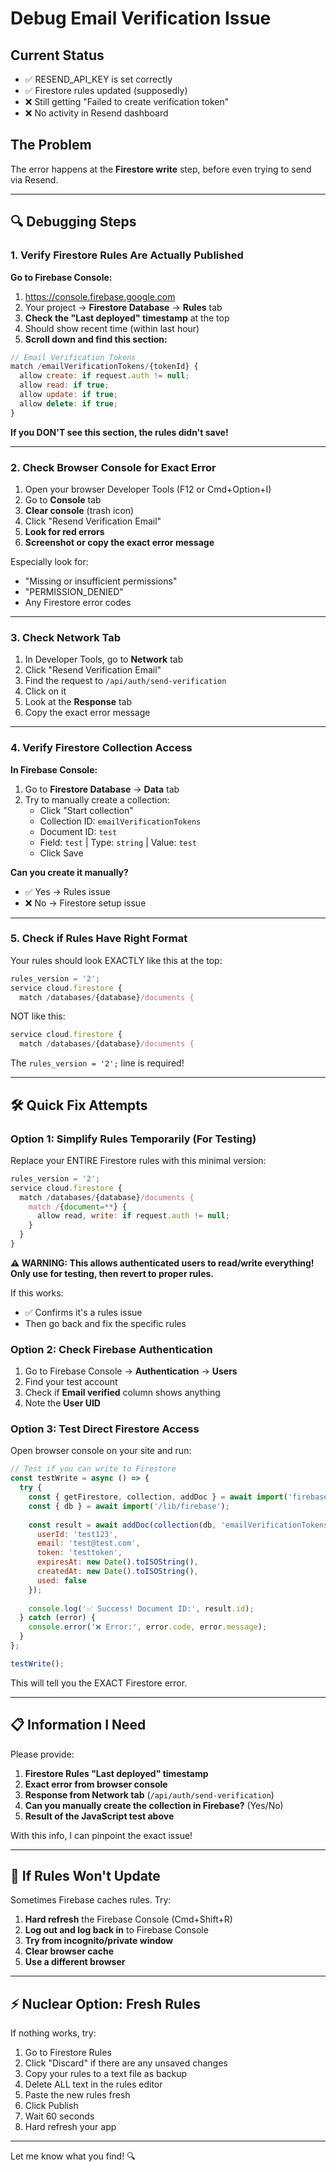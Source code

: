 # Debug Email Verification Issue

## Current Status
- ✅ RESEND_API_KEY is set correctly
- ✅ Firestore rules updated (supposedly)
- ❌ Still getting "Failed to create verification token"
- ❌ No activity in Resend dashboard

## The Problem

The error happens at the **Firestore write** step, before even trying to send via Resend.

---

## 🔍 Debugging Steps

### 1. Verify Firestore Rules Are Actually Published

**Go to Firebase Console:**
1. https://console.firebase.google.com
2. Your project → **Firestore Database** → **Rules** tab
3. **Check the "Last deployed" timestamp** at the top
4. Should show recent time (within last hour)
5. **Scroll down and find this section:**

```javascript
// Email Verification Tokens
match /emailVerificationTokens/{tokenId} {
  allow create: if request.auth != null;
  allow read: if true;
  allow update: if true;
  allow delete: if true;
}
```

**If you DON'T see this section, the rules didn't save!**

---

### 2. Check Browser Console for Exact Error

1. Open your browser Developer Tools (F12 or Cmd+Option+I)
2. Go to **Console** tab
3. **Clear console** (trash icon)
4. Click "Resend Verification Email"
5. **Look for red errors**
6. **Screenshot or copy the exact error message**

Especially look for:
- "Missing or insufficient permissions"
- "PERMISSION_DENIED"
- Any Firestore error codes

---

### 3. Check Network Tab

1. In Developer Tools, go to **Network** tab
2. Click "Resend Verification Email"
3. Find the request to `/api/auth/send-verification`
4. Click on it
5. Look at the **Response** tab
6. Copy the exact error message

---

### 4. Verify Firestore Collection Access

**In Firebase Console:**
1. Go to **Firestore Database** → **Data** tab
2. Try to manually create a collection:
   - Click "Start collection"
   - Collection ID: `emailVerificationTokens`
   - Document ID: `test`
   - Field: `test` | Type: `string` | Value: `test`
   - Click Save

**Can you create it manually?**
- ✅ Yes → Rules issue
- ❌ No → Firestore setup issue

---

### 5. Check if Rules Have Right Format

Your rules should look EXACTLY like this at the top:

```javascript
rules_version = '2';
service cloud.firestore {
  match /databases/{database}/documents {
```

NOT like this:
```javascript
service cloud.firestore {
  match /databases/{database}/documents {
```

The `rules_version = '2';` line is required!

---

## 🛠️ Quick Fix Attempts

### Option 1: Simplify Rules Temporarily (For Testing)

Replace your ENTIRE Firestore rules with this minimal version:

```javascript
rules_version = '2';
service cloud.firestore {
  match /databases/{database}/documents {
    match /{document=**} {
      allow read, write: if request.auth != null;
    }
  }
}
```

**⚠️ WARNING: This allows authenticated users to read/write everything!**
**Only use for testing, then revert to proper rules.**

If this works:
- ✅ Confirms it's a rules issue
- Then go back and fix the specific rules

### Option 2: Check Firebase Authentication

1. Go to Firebase Console → **Authentication** → **Users**
2. Find your test account
3. Check if **Email verified** column shows anything
4. Note the **User UID**

### Option 3: Test Direct Firestore Access

Open browser console on your site and run:

```javascript
// Test if you can write to Firestore
const testWrite = async () => {
  try {
    const { getFirestore, collection, addDoc } = await import('firebase/firestore');
    const { db } = await import('/lib/firebase');
    
    const result = await addDoc(collection(db, 'emailVerificationTokens'), {
      userId: 'test123',
      email: 'test@test.com',
      token: 'testtoken',
      expiresAt: new Date().toISOString(),
      createdAt: new Date().toISOString(),
      used: false
    });
    
    console.log('✅ Success! Document ID:', result.id);
  } catch (error) {
    console.error('❌ Error:', error.code, error.message);
  }
};

testWrite();
```

This will tell you the EXACT Firestore error.

---

## 📋 Information I Need

Please provide:

1. **Firestore Rules "Last deployed" timestamp**
2. **Exact error from browser console**
3. **Response from Network tab** (`/api/auth/send-verification`)
4. **Can you manually create the collection in Firebase?** (Yes/No)
5. **Result of the JavaScript test above**

With this info, I can pinpoint the exact issue!

---

## 🔄 If Rules Won't Update

Sometimes Firebase caches rules. Try:

1. **Hard refresh** the Firebase Console (Cmd+Shift+R)
2. **Log out and log back in** to Firebase Console
3. **Try from incognito/private window**
4. **Clear browser cache**
5. **Use a different browser**

---

## ⚡ Nuclear Option: Fresh Rules

If nothing works, try:

1. Go to Firestore Rules
2. Click "Discard" if there are any unsaved changes
3. Copy your rules to a text file as backup
4. Delete ALL text in the rules editor
5. Paste the new rules fresh
6. Click Publish
7. Wait 60 seconds
8. Hard refresh your app

---

Let me know what you find! 🔍

